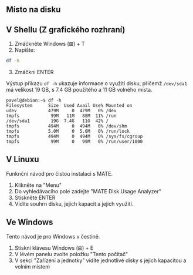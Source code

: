 ## Místo na disku

## V Shellu (Z grafického rozhraní)

1. Zmáčkněte Windows (⊞) + T
2. Napište:
```bash
df -h
```
3. Zmáčkni ENTER

Výstup příkazu `df -h` ukazuje informace o využití disku, přičemž `/dev/sda1` má velikost 19 GB, s 7.4 GB použitého a 11 GB volného místa.

```
pavel@debian:~$ df -h
Filesystem      Size  Used Avail Use% Mounted on
udev            479M     0  479M   0% /dev
tmpfs            99M   11M   88M  11% /run
/dev/sda1        19G  7.4G   11G  42% /
tmpfs           494M     0  494M   0% /dev/shm
tmpfs           5.0M     0  5.0M   0% /run/lock
tmpfs           494M     0  494M   0% /sys/fs/cgroup
tmpfs            99M     0   99M   0% /run/user/1000
```

## V Linuxu
Funknční návod pro čistou instalaci s MATE.
1. Klikněte na "Menu" 
2. Do vyhledávacího pole zadejte "MATE Disk Usage Analyzer"
3. Stiskněte ENTER 
4. Vidíte souhrn disku, jejich kapacit a jejich využití.


## Ve Windows
Tento návod je pro Windows v čestině.
1. Stiskni klávesu Windows (⊞) + E
2. V lévém panelu zvolte položku "Tento počítač"
3. V sekci "Zařízení a jednotky" vidíte jednotlivé disky s jejich kapacitou a volním místem



